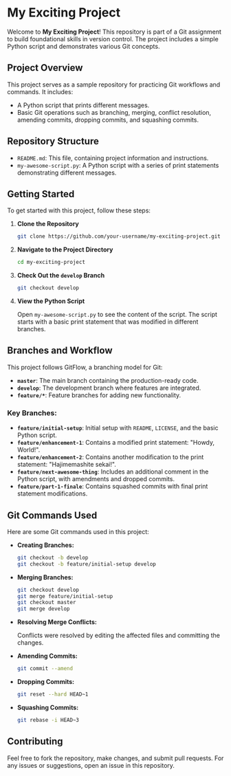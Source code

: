 # My Exciting Project

Welcome to **My Exciting Project**! This repository is part of a Git assignment to build foundational skills in version control. The project includes a simple Python script and demonstrates various Git concepts.

## Project Overview

This project serves as a sample repository for practicing Git workflows and commands. It includes:

- A Python script that prints different messages.
- Basic Git operations such as branching, merging, conflict resolution, amending commits, dropping commits, and squashing commits.

## Repository Structure

- `README.md`: This file, containing project information and instructions.
- `my-awesome-script.py`: A Python script with a series of print statements demonstrating different messages.

## Getting Started

To get started with this project, follow these steps:

1. **Clone the Repository**

    ```bash
    git clone https://github.com/your-username/my-exciting-project.git
    ```

2. **Navigate to the Project Directory**

    ```bash
    cd my-exciting-project
    ```

3. **Check Out the `develop` Branch**

    ```bash
    git checkout develop
    ```

4. **View the Python Script**

    Open `my-awesome-script.py` to see the content of the script. The script starts with a basic print statement that was modified in different branches.

## Branches and Workflow

This project follows GitFlow, a branching model for Git:

- **`master`**: The main branch containing the production-ready code.
- **`develop`**: The development branch where features are integrated.
- **`feature/*`**: Feature branches for adding new functionality.

### Key Branches:

- **`feature/initial-setup`**: Initial setup with `README`, `LICENSE`, and the basic Python script.
- **`feature/enhancement-1`**: Contains a modified print statement: "Howdy, World!".
- **`feature/enhancement-2`**: Contains another modification to the print statement: "Hajimemashite sekai!".
- **`feature/next-awesome-thing`**: Includes an additional comment in the Python script, with amendments and dropped commits.
- **`feature/part-1-finale`**: Contains squashed commits with final print statement modifications.

## Git Commands Used

Here are some Git commands used in this project:

- **Creating Branches:**

    ```bash
    git checkout -b develop
    git checkout -b feature/initial-setup develop
    ```

- **Merging Branches:**

    ```bash
    git checkout develop
    git merge feature/initial-setup
    git checkout master
    git merge develop
    ```

- **Resolving Merge Conflicts:**

    Conflicts were resolved by editing the affected files and committing the changes.

- **Amending Commits:**

    ```bash
    git commit --amend
    ```

- **Dropping Commits:**

    ```bash
    git reset --hard HEAD~1
    ```

- **Squashing Commits:**

    ```bash
    git rebase -i HEAD~3
    ```


## Contributing

Feel free to fork the repository, make changes, and submit pull requests. For any issues or suggestions, open an issue in this repository.


